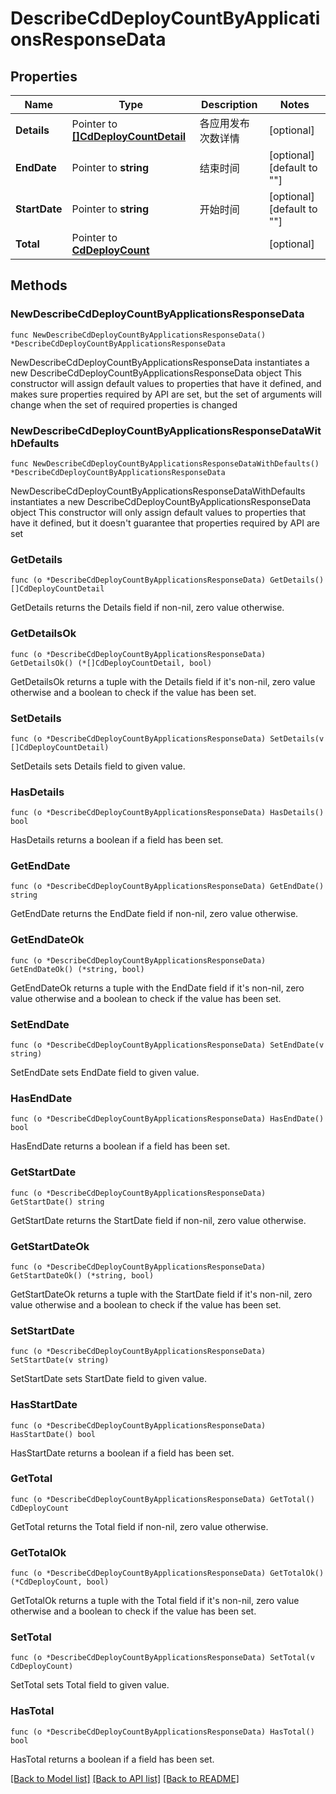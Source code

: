 # DescribeCdDeployCountByApplicationsResponseData

## Properties

Name | Type | Description | Notes
------------ | ------------- | ------------- | -------------
**Details** | Pointer to [**[]CdDeployCountDetail**](CdDeployCountDetail.md) | 各应用发布次数详情 | [optional] 
**EndDate** | Pointer to **string** | 结束时间 | [optional] [default to ""]
**StartDate** | Pointer to **string** | 开始时间 | [optional] [default to ""]
**Total** | Pointer to [**CdDeployCount**](CdDeployCount.md) |  | [optional] 

## Methods

### NewDescribeCdDeployCountByApplicationsResponseData

`func NewDescribeCdDeployCountByApplicationsResponseData() *DescribeCdDeployCountByApplicationsResponseData`

NewDescribeCdDeployCountByApplicationsResponseData instantiates a new DescribeCdDeployCountByApplicationsResponseData object
This constructor will assign default values to properties that have it defined,
and makes sure properties required by API are set, but the set of arguments
will change when the set of required properties is changed

### NewDescribeCdDeployCountByApplicationsResponseDataWithDefaults

`func NewDescribeCdDeployCountByApplicationsResponseDataWithDefaults() *DescribeCdDeployCountByApplicationsResponseData`

NewDescribeCdDeployCountByApplicationsResponseDataWithDefaults instantiates a new DescribeCdDeployCountByApplicationsResponseData object
This constructor will only assign default values to properties that have it defined,
but it doesn't guarantee that properties required by API are set

### GetDetails

`func (o *DescribeCdDeployCountByApplicationsResponseData) GetDetails() []CdDeployCountDetail`

GetDetails returns the Details field if non-nil, zero value otherwise.

### GetDetailsOk

`func (o *DescribeCdDeployCountByApplicationsResponseData) GetDetailsOk() (*[]CdDeployCountDetail, bool)`

GetDetailsOk returns a tuple with the Details field if it's non-nil, zero value otherwise
and a boolean to check if the value has been set.

### SetDetails

`func (o *DescribeCdDeployCountByApplicationsResponseData) SetDetails(v []CdDeployCountDetail)`

SetDetails sets Details field to given value.

### HasDetails

`func (o *DescribeCdDeployCountByApplicationsResponseData) HasDetails() bool`

HasDetails returns a boolean if a field has been set.

### GetEndDate

`func (o *DescribeCdDeployCountByApplicationsResponseData) GetEndDate() string`

GetEndDate returns the EndDate field if non-nil, zero value otherwise.

### GetEndDateOk

`func (o *DescribeCdDeployCountByApplicationsResponseData) GetEndDateOk() (*string, bool)`

GetEndDateOk returns a tuple with the EndDate field if it's non-nil, zero value otherwise
and a boolean to check if the value has been set.

### SetEndDate

`func (o *DescribeCdDeployCountByApplicationsResponseData) SetEndDate(v string)`

SetEndDate sets EndDate field to given value.

### HasEndDate

`func (o *DescribeCdDeployCountByApplicationsResponseData) HasEndDate() bool`

HasEndDate returns a boolean if a field has been set.

### GetStartDate

`func (o *DescribeCdDeployCountByApplicationsResponseData) GetStartDate() string`

GetStartDate returns the StartDate field if non-nil, zero value otherwise.

### GetStartDateOk

`func (o *DescribeCdDeployCountByApplicationsResponseData) GetStartDateOk() (*string, bool)`

GetStartDateOk returns a tuple with the StartDate field if it's non-nil, zero value otherwise
and a boolean to check if the value has been set.

### SetStartDate

`func (o *DescribeCdDeployCountByApplicationsResponseData) SetStartDate(v string)`

SetStartDate sets StartDate field to given value.

### HasStartDate

`func (o *DescribeCdDeployCountByApplicationsResponseData) HasStartDate() bool`

HasStartDate returns a boolean if a field has been set.

### GetTotal

`func (o *DescribeCdDeployCountByApplicationsResponseData) GetTotal() CdDeployCount`

GetTotal returns the Total field if non-nil, zero value otherwise.

### GetTotalOk

`func (o *DescribeCdDeployCountByApplicationsResponseData) GetTotalOk() (*CdDeployCount, bool)`

GetTotalOk returns a tuple with the Total field if it's non-nil, zero value otherwise
and a boolean to check if the value has been set.

### SetTotal

`func (o *DescribeCdDeployCountByApplicationsResponseData) SetTotal(v CdDeployCount)`

SetTotal sets Total field to given value.

### HasTotal

`func (o *DescribeCdDeployCountByApplicationsResponseData) HasTotal() bool`

HasTotal returns a boolean if a field has been set.


[[Back to Model list]](../README.md#documentation-for-models) [[Back to API list]](../README.md#documentation-for-api-endpoints) [[Back to README]](../README.md)


